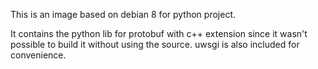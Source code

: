 This is an image based on debian 8 for python project.

It contains the python lib for protobuf with c++ extension since it wasn't possible to build it without using the source.
uwsgi is also included for convenience.
